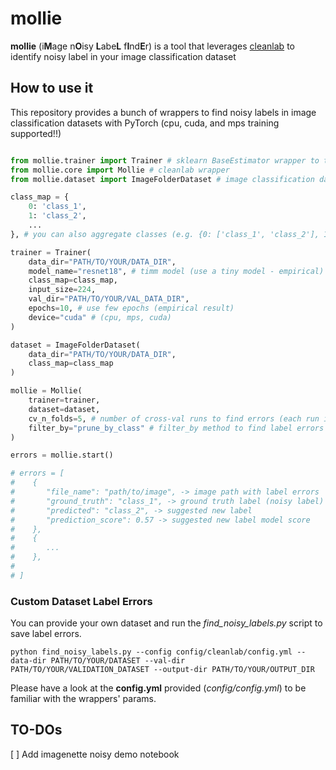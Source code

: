 # **mollie**
**mollie** (i**M**age n**O**isy **L**abe**L** f**I**nd**E**r) is a tool that leverages [cleanlab](https://github.com/cleanlab/cleanlab) to identify noisy label in your image classification dataset

## **How to use it**
This repository provides a bunch of wrappers to find noisy labels in image classification datasets with PyTorch (cpu, cuda, and mps training supported!!)

```python

from mollie.trainer import Trainer # sklearn BaseEstimator wrapper to train NN with torch (cpu, cuda, mps device support)
from mollie.core import Mollie # cleanlab wrapper
from mollie.dataset import ImageFolderDataset # image classification dataset

class_map = {
    0: 'class_1', 
    1: 'class_2', 
    ...
}, # you can also aggregate classes (e.g. {0: ['class_1', 'class_2'], 1: ['class_3'], ..})

trainer = Trainer(
    data_dir="PATH/TO/YOUR/DATA_DIR",
    model_name="resnet18", # timm model (use a tiny model - empirical)
    class_map=class_map,
    input_size=224,
    val_dir="PATH/TO/YOUR/VAL_DATA_DIR",
    epochs=10, # use few epochs (empirical result)
    device="cuda" # (cpu, mps, cuda)
)

dataset = ImageFolderDataset(
    data_dir="PATH/TO/YOUR/DATA_DIR",
    class_map=class_map
)

mollie = Mollie(
    trainer=trainer,
    dataset=dataset,
    cv_n_folds=5, # number of cross-val runs to find errors (each run is a complete model training)
    filter_by="prune_by_class" # filter_by method to find label errors
)

errors = mollie.start()

# errors = [
#    {
#       "file_name": "path/to/image", -> image path with label errors
#       "ground_truth": "class_1", -> ground truth label (noisy label)
#       "predicted": "class_2", -> suggested new label
#       "prediction_score": 0.57 -> suggested new label model score
#    },
#    {
#       ...
#    },
#    
# ]
```

### **Custom Dataset Label Errors**
You can provide your own dataset and run the *find_noisy_labels.py* script to save label errors. 

```
python find_noisy_labels.py --config config/cleanlab/config.yml --data-dir PATH/TO/YOUR/DATASET --val-dir PATH/TO/YOUR/VALIDATION_DATASET --output-dir PATH/TO/YOUR/OUTPUT_DIR
```

Please have a look at the **config.yml** provided (*config/config.yml*) to be familiar with the wrappers' params.

## **TO-DOs**

[ ] Add imagenette noisy demo notebook


